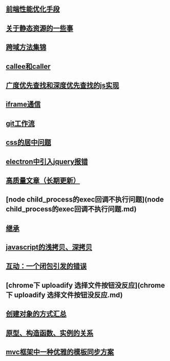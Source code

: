 ## [前端性能优化手段](前端性能优化手段.md)
## [关于静态资源的一些事](关于静态资源的一些事.md)
## [跨域方法集锦](跨域方法集锦.md)
## [callee和caller](callee和caller.md)
## [广度优先查找和深度优先查找的js实现](广度优先查找和深度优先查找的js实现.md)
## [iframe通信](iframe通信.md)
## [git工作流](git工作流.md)
## [css的居中问题](css的居中问题.md)
## [electron中引入jquery报错](electron中引入jquery报错.md)
## [高质量文章（长期更新）](高质量文章（长期更新）.md)
## [node child_process的exec回调不执行问题](node child_process的exec回调不执行问题.md)
## [继承](继承.md)
## [javascript的浅拷贝、深拷贝](javascript的浅拷贝、深拷贝.md)
## [互动：一个闭包引发的错误](互动：一个闭包引发的错误.md)
## [chrome下  uploadify 选择文件按钮没反应](chrome下  uploadify 选择文件按钮没反应.md)
## [创建对象的方式汇总](创建对象的方式汇总.md)
## [原型、构造函数、实例的关系](原型、构造函数、实例的关系.md)
## [mvc框架中一种优雅的模板同步方案](mvc框架中一种优雅的模板同步方案.md)